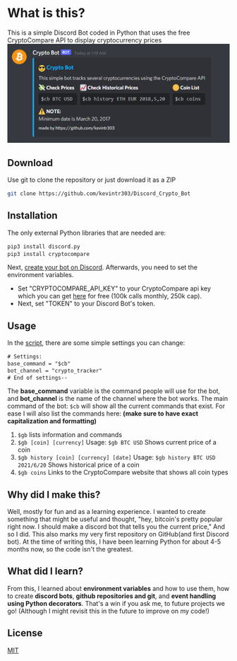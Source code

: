 # What is this?

This is a simple Discord Bot coded in Python that uses the free CryptoCompare API to display cryptocurrency prices
[![Discord Crypto Bot](https://github.com/kevintr303/Discord_Crypto_Bot/blob/main/screenshots/$cb_command.png?raw=true)](#Installation)

## Download

Use git to clone the repository or just download it as a ZIP

```bash
git clone https://github.com/kevintr303/Discord_Crypto_Bot
```

## Installation

The only external Python libraries that are needed are:

```bash
pip3 install discord.py
pip3 install cryptocompare
```
Next, [create your bot on Discord](https://discord.com/developers/applications).
Afterwards, you need to set the environment variables. 
* Set "CRYPTOCOMPARE_API_KEY" to your CryptoCompare api key which you can get [here](https://min-api.cryptocompare.com/) for free (100k calls monthly, 250k cap). 
* Next, set "TOKEN" to your Discord Bot's token.

## Usage
In the [script](https://github.com/kevintr303/Discord_Crypto_Bot/blob/main/bot.py), there are some simple settings you can change:

```python3
# Settings:
base_command = "$cb"
bot_channel = "crypto_tracker"
# End of settings--
```
The **base_command** variable is the command people will use for the bot, and **bot_channel** is the name of the channel where the bot works. The main command of the bot: `$cb` will show all the current commands that exist. For ease I will also list the commands here: **(make sure to have exact capitalization and formatting)**
1. `$gb` lists information and commands
2. `$gb [coin] [currency]` Usage: `$gb BTC USD` Shows current price of a coin
3. `$gb history [coin] [currency] [date]` Usage: `$gb history BTC USD 2021/6/20` Shows historical price of a coin
4. `$gb coins` Links to the CryptoCompare website that shows all coin types

## Why did I make this?
Well, mostly for fun and as a learning experience. I wanted to create something that might be useful and thought, "hey, bitcoin's pretty popular right now. I should make a discord bot that tells you the current price," And so I did. This also marks my very first repository on GitHub(and first Discord bot). At the time of writing this, I have been learning Python for about 4-5 months now, so the code isn't the greatest.

## What did I learn?
From this, I learned about **environment variables** and how to use them, how to create **discord bots**, **github repositories and git**, and **event handling using Python decorators**. That's a win if you ask me, to future projects we go! (Although I might revisit this in the future to improve on my code!)

## License
[MIT](https://choosealicense.com/licenses/mit/)
